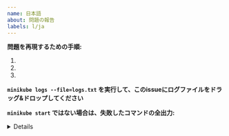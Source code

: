 ```yaml
---
name: 日本語
about: 問題の報告
labels: l/ja
---
```

<!--- 再現手順には、使用した「minikube start」コマンドを含めてください --->
**問題を再現するための手順:** 

1.
2. 
3.

**`minikube logs --file=logs.txt` を実行して、このissueにログファイルをドラッグ&ドロップしてください**

<!--- ヒント: より多くのログを出力させるには、コマンドラインに「--alsologtostderr」フラグを追加してください --->
**`minikube start` ではない場合は、失敗したコマンドの全出力:**
<details>


</details>
